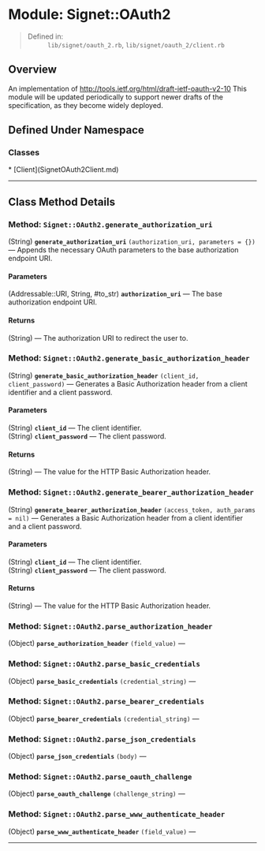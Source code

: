 # Module: Signet::OAuth2 #
<dl>
<blockquote><dt>Defined in:</dt>
<dd><code>lib/signet/oauth_2.rb</code>, <code>lib/signet/oauth_2/client.rb</code></dd>
</dl>
<h2>Overview</h2>
An implementation of <a href='http://tools.ietf.org/html/draft-ietf-oauth-v2-10'>http://tools.ietf.org/html/draft-ietf-oauth-v2-10</a>
This module will be updated periodically to support newer drafts of the<br>
specification, as they become widely deployed.<br>
<h2>Defined Under Namespace</h2>
<h3>Classes</h3>
</blockquote>  * [Client](SignetOAuth2Client.md)

---

## Class Method Details ##
### Method: `Signet::OAuth2.generate_authorization_uri` ###
(String)  **`generate_authorization_uri`** `(authorization_uri, parameters = {})` — Appends the necessary OAuth parameters to
the base authorization endpoint URI.
#### Parameters ####
(Addressable::URI, String, #to\_str) **`authorization_uri`** — The base authorization endpoint URI.<br />
#### Returns ####
(String) — The authorization URI to redirect the user to.<br />
### Method: `Signet::OAuth2.generate_basic_authorization_header` ###
(String)  **`generate_basic_authorization_header`** `(client_id, client_password)` — Generates a Basic Authorization header from a client identifier and a
client password.
#### Parameters ####
(String) **`client_id`** — The client identifier.<br />
(String) **`client_password`** — The client password.<br />
#### Returns ####
(String) — The value for the HTTP Basic Authorization header.<br />
### Method: `Signet::OAuth2.generate_bearer_authorization_header` ###
(String)  **`generate_bearer_authorization_header`** `(access_token, auth_params = nil)` — Generates a Basic Authorization header from a client identifier and a
client password.
#### Parameters ####
(String) **`client_id`** — The client identifier.<br />
(String) **`client_password`** — The client password.<br />
#### Returns ####
(String) — The value for the HTTP Basic Authorization header.<br />
### Method: `Signet::OAuth2.parse_authorization_header` ###
(Object)  **`parse_authorization_header`** `(field_value)` —
### Method: `Signet::OAuth2.parse_basic_credentials` ###
(Object)  **`parse_basic_credentials`** `(credential_string)` —
### Method: `Signet::OAuth2.parse_bearer_credentials` ###
(Object)  **`parse_bearer_credentials`** `(credential_string)` —
### Method: `Signet::OAuth2.parse_json_credentials` ###
(Object)  **`parse_json_credentials`** `(body)` —
### Method: `Signet::OAuth2.parse_oauth_challenge` ###
(Object)  **`parse_oauth_challenge`** `(challenge_string)` —
### Method: `Signet::OAuth2.parse_www_authenticate_header` ###
(Object)  **`parse_www_authenticate_header`** `(field_value)` —

---
